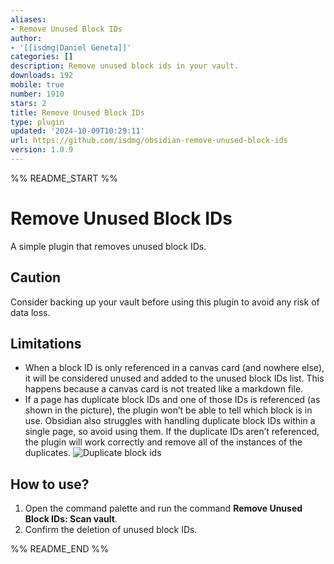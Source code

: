```yaml
---
aliases:
- Remove Unused Block IDs
author:
- '[[isdmg|Daniel Geneta]]'
categories: []
description: Remove unused block ids in your vault.
downloads: 192
mobile: true
number: 1910
stars: 2
title: Remove Unused Block IDs
type: plugin
updated: '2024-10-09T10:29:11'
url: https://github.com/isdmg/obsidian-remove-unused-block-ids
version: 1.0.9
---
```


%% README_START %%

# Remove Unused Block IDs
A simple plugin that removes unused block IDs.

## Caution
Consider backing up your vault before using this plugin to avoid any risk of data loss.

## Limitations
- When a block ID is only referenced in a canvas card (and nowhere else), it will be considered unused and added to the unused block IDs list. This happens because a canvas card is not treated like a markdown file.
- If a page has duplicate block IDs and one of those IDs is referenced (as shown in the picture), the plugin won’t be able to tell which block is in use. Obsidian also struggles with handling duplicate block IDs within a single page, so avoid using them. If the duplicate IDs aren’t referenced, the plugin will work correctly and remove all of the instances of the duplicates.
![Duplicate block ids](https://i.imgur.com/YVLT6zO.png)

## How to use?
1. Open the command palette and run the command **Remove Unused Block IDs: Scan vault**.
2. Confirm the deletion of unused block IDs.

%% README_END %%